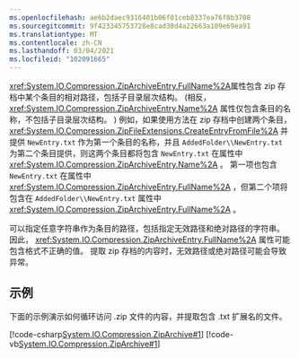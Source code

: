```yaml
---
ms.openlocfilehash: ae6b2daec9316401b06f01ceb8337ea76f8b3708
ms.sourcegitcommit: 9f423345753728e8cad38d4a22663a109e69ea91
ms.translationtype: MT
ms.contentlocale: zh-CN
ms.lasthandoff: 03/04/2021
ms.locfileid: "102091665"
---
```

<xref:System.IO.Compression.ZipArchiveEntry.FullName%2A>属性包含 zip 存档中某个条目的相对路径，包括子目录层次结构。  (相反， <xref:System.IO.Compression.ZipArchiveEntry.Name%2A> 属性仅包含条目的名称，不包括子目录层次结构。 ) 例如，如果使用方法在 zip 存档中创建两个条目， <xref:System.IO.Compression.ZipFileExtensions.CreateEntryFromFile%2A> 并提供 `NewEntry.txt` 作为第一个条目的名称，并且 `AddedFolder\\NewEntry.txt` 为第二个条目提供，则这两个条目都将包含 `NewEntry.txt` 在属性中 <xref:System.IO.Compression.ZipArchiveEntry.Name%2A> 。 第一项也包含 `NewEntry.txt` 在属性中 <xref:System.IO.Compression.ZipArchiveEntry.FullName%2A> ，但第二个项将包含在 `AddedFolder\\NewEntry.txt` 属性中 <xref:System.IO.Compression.ZipArchiveEntry.FullName%2A> 。

可以指定任意字符串作为条目的路径，包括指定无效路径和绝对路径的字符串。 因此， <xref:System.IO.Compression.ZipArchiveEntry.FullName%2A> 属性可能包含格式不正确的值。 提取 zip 存档的内容时，无效路径或绝对路径可能会导致异常。

## <a name="examples"></a>示例

下面的示例演示如何循环访问 .zip 文件的内容，并提取包含 .txt 扩展名的文件。

[!code-csharp[System.IO.Compression.ZipArchive#1](~/samples/snippets/csharp/VS_Snippets_CLR_System/system.io.compression.ziparchive/cs/program1.cs#1)]
[!code-vb[System.IO.Compression.ZipArchive#1](~/samples/snippets/visualbasic/VS_Snippets_CLR_System/system.io.compression.ziparchive/vb/program1.vb#1)]

